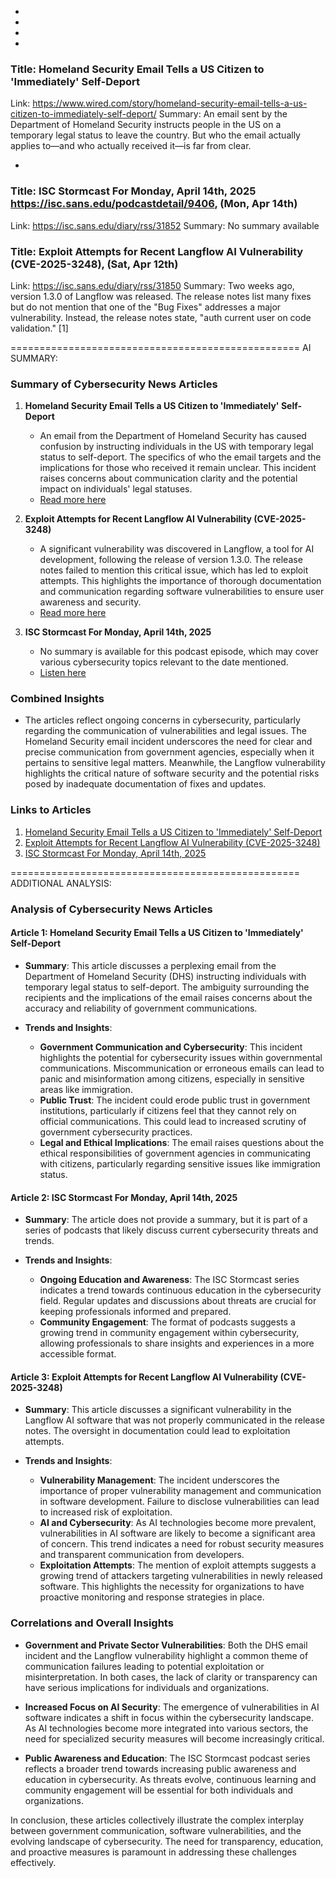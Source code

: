  - 
 - 
 - 
 - 
### Title: Homeland Security Email Tells a US Citizen to 'Immediately' Self-Deport
Link: https://www.wired.com/story/homeland-security-email-tells-a-us-citizen-to-immediately-self-deport/
Summary: An email sent by the Department of Homeland Security instructs people in the US on a temporary legal status to leave the country. But who the email actually applies to—and who actually received it—is far from clear.

 - 
### Title: ISC Stormcast For Monday, April 14th, 2025 https://isc.sans.edu/podcastdetail/9406, (Mon, Apr 14th)
Link: https://isc.sans.edu/diary/rss/31852
Summary: No summary available

### Title: Exploit Attempts for Recent Langflow AI Vulnerability (CVE-2025-3248), (Sat, Apr 12th)
Link: https://isc.sans.edu/diary/rss/31850
Summary: Two weeks ago, version 1.3.0 of Langflow was released. The release notes list many fixes but do not mention that one of the "Bug Fixes" addresses a major vulnerability. Instead, the release notes state, "auth current user on code validation." &#x5b;1&#x5d;&#xd;



==================================================
AI SUMMARY:

### Summary of Cybersecurity News Articles

1. **Homeland Security Email Tells a US Citizen to 'Immediately' Self-Deport**
   - An email from the Department of Homeland Security has caused confusion by instructing individuals in the US with temporary legal status to self-deport. The specifics of who the email targets and the implications for those who received it remain unclear. This incident raises concerns about communication clarity and the potential impact on individuals' legal statuses.
   - [Read more here](https://www.wired.com/story/homeland-security-email-tells-us-citizen-to-immediately-self-deport/)

2. **Exploit Attempts for Recent Langflow AI Vulnerability (CVE-2025-3248)**
   - A significant vulnerability was discovered in Langflow, a tool for AI development, following the release of version 1.3.0. The release notes failed to mention this critical issue, which has led to exploit attempts. This highlights the importance of thorough documentation and communication regarding software vulnerabilities to ensure user awareness and security.
   - [Read more here](https://isc.sans.edu/diary/rss/31850)

3. **ISC Stormcast For Monday, April 14th, 2025**
   - No summary is available for this podcast episode, which may cover various cybersecurity topics relevant to the date mentioned.
   - [Listen here](https://isc.sans.edu/podcastdetail/9406)

### Combined Insights
- The articles reflect ongoing concerns in cybersecurity, particularly regarding the communication of vulnerabilities and legal issues. The Homeland Security email incident underscores the need for clear and precise communication from government agencies, especially when it pertains to sensitive legal matters. Meanwhile, the Langflow vulnerability highlights the critical nature of software security and the potential risks posed by inadequate documentation of fixes and updates.

### Links to Articles
1. [Homeland Security Email Tells a US Citizen to 'Immediately' Self-Deport](https://www.wired.com/story/homeland-security-email-tells-us-citizen-to-immediately-self-deport/)
2. [Exploit Attempts for Recent Langflow AI Vulnerability (CVE-2025-3248)](https://isc.sans.edu/diary/rss/31850)
3. [ISC Stormcast For Monday, April 14th, 2025](https://isc.sans.edu/podcastdetail/9406)

==================================================
ADDITIONAL ANALYSIS:

### Analysis of Cybersecurity News Articles

#### Article 1: Homeland Security Email Tells a US Citizen to 'Immediately' Self-Deport
- **Summary**: This article discusses a perplexing email from the Department of Homeland Security (DHS) instructing individuals with temporary legal status to self-deport. The ambiguity surrounding the recipients and the implications of the email raises concerns about the accuracy and reliability of government communications.
  
- **Trends and Insights**:
  - **Government Communication and Cybersecurity**: This incident highlights the potential for cybersecurity issues within governmental communications. Miscommunication or erroneous emails can lead to panic and misinformation among citizens, especially in sensitive areas like immigration.
  - **Public Trust**: The incident could erode public trust in government institutions, particularly if citizens feel that they cannot rely on official communications. This could lead to increased scrutiny of government cybersecurity practices.
  - **Legal and Ethical Implications**: The email raises questions about the ethical responsibilities of government agencies in communicating with citizens, particularly regarding sensitive issues like immigration status. 

#### Article 2: ISC Stormcast For Monday, April 14th, 2025
- **Summary**: The article does not provide a summary, but it is part of a series of podcasts that likely discuss current cybersecurity threats and trends.

- **Trends and Insights**:
  - **Ongoing Education and Awareness**: The ISC Stormcast series indicates a trend towards continuous education in the cybersecurity field. Regular updates and discussions about threats are crucial for keeping professionals informed and prepared.
  - **Community Engagement**: The format of podcasts suggests a growing trend in community engagement within cybersecurity, allowing professionals to share insights and experiences in a more accessible format.

#### Article 3: Exploit Attempts for Recent Langflow AI Vulnerability (CVE-2025-3248)
- **Summary**: This article discusses a significant vulnerability in the Langflow AI software that was not properly communicated in the release notes. The oversight in documentation could lead to exploitation attempts.

- **Trends and Insights**:
  - **Vulnerability Management**: The incident underscores the importance of proper vulnerability management and communication in software development. Failure to disclose vulnerabilities can lead to increased risk of exploitation.
  - **AI and Cybersecurity**: As AI technologies become more prevalent, vulnerabilities in AI software are likely to become a significant area of concern. This trend indicates a need for robust security measures and transparent communication from developers.
  - **Exploitation Attempts**: The mention of exploit attempts suggests a growing trend of attackers targeting vulnerabilities in newly released software. This highlights the necessity for organizations to have proactive monitoring and response strategies in place.

### Correlations and Overall Insights
- **Government and Private Sector Vulnerabilities**: Both the DHS email incident and the Langflow vulnerability highlight a common theme of communication failures leading to potential exploitation or misinterpretation. In both cases, the lack of clarity or transparency can have serious implications for individuals and organizations.
  
- **Increased Focus on AI Security**: The emergence of vulnerabilities in AI software indicates a shift in focus within the cybersecurity landscape. As AI technologies become more integrated into various sectors, the need for specialized security measures will become increasingly critical.

- **Public Awareness and Education**: The ISC Stormcast podcast series reflects a broader trend towards increasing public awareness and education in cybersecurity. As threats evolve, continuous learning and community engagement will be essential for both individuals and organizations.

In conclusion, these articles collectively illustrate the complex interplay between government communication, software vulnerabilities, and the evolving landscape of cybersecurity. The need for transparency, education, and proactive measures is paramount in addressing these challenges effectively.